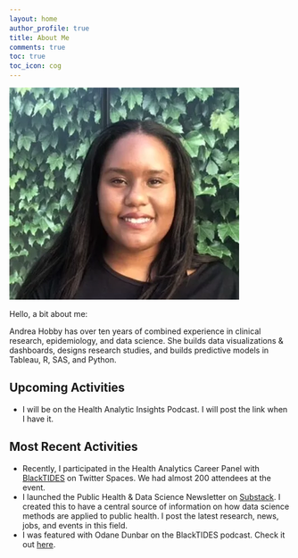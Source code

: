 ```yaml
---
layout: home
author_profile: true
title: About Me
comments: true
toc: true
toc_icon: cog
---
```


![image tooltip here](/images/hoyaahobby_edited.webp)


Hello, a bit about me:


Andrea Hobby has over ten years of combined experience in clinical research, epidemiology, and data science. She builds data visualizations & dashboards, designs research studies, and  builds predictive models in Tableau, R, SAS, and Python.


## Upcoming Activities
- I will be on the Health Analytic Insights Podcast. I will post the link when I have it. 

## Most Recent Activities

- Recently, I participated in the Health Analytics Career Panel with [BlackTIDES](https://twitter.com/BlackTIDES1) on Twitter Spaces. We had almost 200 attendees at the event.
- I launched the Public Health & Data Science Newsletter on [Substack](https://publichealthdatascience.substack.com/). I created this to have a central source of information on how data science methods are applied to public health. I post the latest research, news, jobs, and events in this field. 
- I was featured with Odane Dunbar on the BlackTIDES podcast. Check it out [here](https://open.spotify.com/episode/0xuL7yHq1H4EU998q9FnEx).